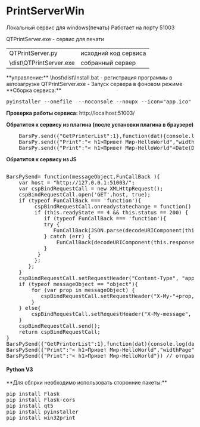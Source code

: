 # PrintServerWin
Локальный сервис для windows(печать)
Работает на порту 51003


QTPrintServer.exe - сервис для печати 

<table>
<tr> <td>QTPrintServer.py</td><td>исходний код сервиса</td> </tr>
<tr> <td>\dist\QTPrintServer.exe</td><td>собранный сервер</td> </tr>
</table>
**управление:**
   \host\dist\Install.bat - регистрация программы в автозагрузке
    QTPrintServer.exe     - Запуск сервера в фоновом режиме  
**Сборка сервиса:**
<pre>
pyinstaller --onefile  --noconsole --noupx --icon="app.ico" --hidden-import win32timezone QTPrintServer.py
</pre> 

**Проверка работы сервиса:**
http://localhost:51003/

**Обратится к сервису из плагина (после установки плагина в браузере)**

<pre>
    BarsPy.send({"GetPrinterList":1},function(dat){console.log(dat);}) // получить список принтеров установленных в системе
    BarsPy.send({"Print":"< h1>Привет Мир-HelloWorld</h1>","widthPage":300,"heightPage":100,"PrinterName":"Microsoft XPS Document Writer"},function(dat){console.log(dat);})
    BarsPy.send({"Print":"< h1>Привет Мир-HelloWorld</h1>"+Date(Date.now()).toString()}) // отправека на печать без получения ответа 
</pre>

**Обратится к сервису из JS**
<pre>

BarsPySend= function(messageObject,FunCallBack ){
    var host = "http://127.0.0.1:51003/";
    var cspBindRequestCall = new XMLHttpRequest();
    cspBindRequestCall.open('GET',host, true);
    if (typeof FunCallBack === 'function'){ 
         cspBindRequestCall.onreadystatechange = function() {
         if (this.readyState == 4 && this.status == 200) {
            if (typeof FunCallBack === 'function'){
		    try {
			   FunCallBack(JSON.parse(decodeURIComponent(this.responseText)));
			} catch (err) {
			    FunCallBack(decodeURIComponent(this.responseText));
			}
          }
         };
       };
    }
    cspBindRequestCall.setRequestHeader("Content-Type", "application/x-www-form-urlencoded");
    if (typeof messageObject == "object"){
        for (var prop in messageObject) {
           cspBindRequestCall.setRequestHeader("X-My-"+prop, encodeURI(messageObject[prop]));
        }
    } else{
        cspBindRequestCall.setRequestHeader("X-My-message", encodeURI(messageObject));
    }
    cspBindRequestCall.send();
    return cspBindRequestCall; 
}
BarsPySend({"GetPrinterList":1},function(dat){console.log(dat);}) // получить список принтеров установленных в системе
BarsPySend({"Print":"< h1>Привет Мир-HelloWorld</h1>","widthPage":300,"heightPage":100,"PrinterName":"Microsoft XPS Document Writer"},function(dat){console.log(dat);})
BarsPySend({"Print":"< h1>Привет Мир-HelloWorld</h1>"}) // отправека на печать без получения ответа
</pre>

<h4>Python V3</h4>
**Для сблрки необходимо использовать сторонние пакеты:**
<pre>
pip install Flask
pip install Flask-cors
pip install qt5
pip install pyinstaller
pip install win32print
</pre> 
